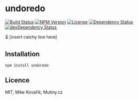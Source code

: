 # undoredo

[![Build Status](https://travis-ci.org/MikeKovarik/undoredo.svg)](https://travis-ci.org/MikeKovarik/undoredo)
[![NPM Version](https://img.shields.io/npm/v/undoredo.svg?style=flat)](https://npmjs.org/package/undoredo)
[![License](http://img.shields.io/npm/l/undoredo.svg?style=flat)](LICENSE)
[![Dependency Status](https://david-dm.org/MikeKovarik/undoredo.svg)](https://david-dm.org/MikeKovarik/undoredo)
[![devDependency Status](https://david-dm.org/MikeKovarik/undoredo/dev-status.svg)](https://david-dm.org/MikeKovarik/undoredo#info=devDependencies)

⏳ [insert catchy line here]

## Installation

```
npm install undoredo
```

## Licence

MIT, Mike Kovařík, Mutiny.cz